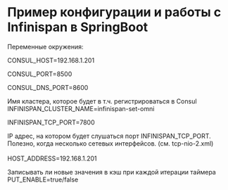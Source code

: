 # Пример конфигурации и работы с Infinispan в SpringBoot

Переменные окружения:

CONSUL_HOST=192.168.1.201

CONSUL_PORT=8500

CONSUL_DNS_PORT=8600

Имя кластера, которое будет в т.ч. регистрироваться в Consul<br/>
INFINISPAN_CLUSTER_NAME=infinispan-set-omni

INFINISPAN_TCP_PORT=7800

IP адрес, на котором будет слушаться порт INFINISPAN_TCP_PORT. Полезно, когда несколько сетевых интерфейсов. (см. tcp-nio-2.xml)<br/>  
HOST_ADDRESS=192.168.1.201

Записывать ли новые значения в кэш при каждой итерации таймера<br/>
PUT_ENABLE=true/false